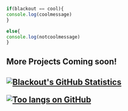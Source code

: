 ```javascript
if(blackout == cool){
console.log(coolmessage)
}

else{
console.log(notcoolmessage)
}
```

<h2>More Projects Coming soon!<h2>

[![Blackout's GitHub Statistics](https://github-readme-stats.vercel.app/api?username=blackout8324)](https://github.com/blackout8324)

[![Too langs on GitHub](https://github-readme-stats.vercel.app/api/top-langs/?username=blackout8324)](https://github.com/blackout8324)
